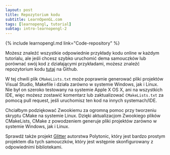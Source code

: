 ```yaml
---
layout: post
title: Repozytorium kodu
subtitle: LearnOpenGL.com
tags: [learnopengl, tutorial]
subtag: intro-learnopengl-2
---
```


{% include learnopengl.md link="Code-repository" %}

Możesz znaleźć wszystkie odpowiednie przykłady kodu online w każdym tutorialu, ale jeśli chcesz szybko uruchomić dema samouczków lub porównać swój kod z działającymi przykładami, możesz znaleźć repozytorium kodu [tutaj](https://github.com/JoeyDeVries/LearnOpenGL) na Github.

W tej chwili plik `CMakeLists.txt` może poprawnie generować pliki projektów Visual Studio, Makefile i działa zarówno w systemie Windows, jak i Linux. Nie był on szeroko testowany na systemie Apple X OS X, ani na wszystkich IDE, więc możesz zostawić komentarz lub zaktualizować `CMakeLists.txt` za pomocą pull request, jeśli uruchomisz ten kod na innych systemach/IDE.

Chciałbym podziękować Zwookiemu za ogromną pomoc przy tworzeniu skryptu CMake na systemie Linux. Dzięki aktualizacjom Zwookiego plików CMakeLists, CMake z powodzeniem generuje pliki projektów zarówno w systemie Windows, jak i Linux.

Sprawdź także projekt [Glitter](https://github.com/Polytonic/Glitter) autorstwa Polytonic, który jest bardzo prostym projektem dla tych samouczków, który jest wstępnie skonfigurowany z odpowiednimi bibliotekami.